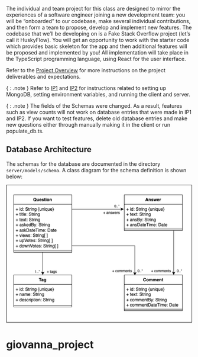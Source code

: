 The individual and team project for this class are designed to mirror the experiences of a software engineer joining a new development team: you will be “onboarded” to our codebase, make several individual contributions, and then form a team to propose, develop and implement new features. The codebase that we’ll be developing on is a Fake Stack Overflow project (let’s call it HuskyFlow). You will get an opportunity to work with the starter code which provides basic skeleton for the app and then additional features will be proposed and implemented by you! All implementation will take place in the TypeScript programming language, using React for the user interface.

Refer to the [Project Overview](https://neu-se.github.io/CS4530-Fall-2024/assignments/project-overview) for more instructions on the project deliverables and expectations.

{ : .note } Refer to [IP1](https://neu-se.github.io/CS4530-Fall-2024/assignments/ip1) and [IP2](https://neu-se.github.io/CS4530-Fall-2024/assignments/ip2) for instructions related to setting up MongoDB, setting environment variables, and running the client and server.

{ : .note } The fields of the Schemas were changed. As a result, features such as view counts will not work on database entries that were made in IP1 and IP2. If you want to test features, delete old database entries and make new questions either through manually making it in the client or run populate_db.ts.

## Database Architecture

The schemas for the database are documented in the directory `server/models/schema`.
A class diagram for the schema definition is shown below:

![Class Diagram](class-diagram.png)
# giovanna_project
